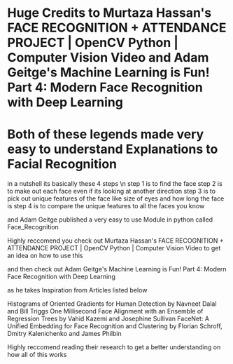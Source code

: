 # Huge Credits to Murtaza Hassan's FACE RECOGNITION + ATTENDANCE PROJECT | OpenCV Python | Computer Vision Video and Adam Geitge's Machine Learning is Fun! Part 4: Modern Face Recognition with Deep Learning

# Both of these legends made very easy to understand Explanations to Facial Recognition

in a nutshell its basically these 4 steps \n
step 1 is to find the face
step 2 is to make out each face even if its looking at another direction
step 3 is to pick out unique features of the face like size of eyes and how long the face is
step 4 is to compare the unique features to all the faces you know

and Adam Geitge published a very easy to use Module in python called Face_Recognition

Highly reccomend you check out  Murtaza Hassan's FACE RECOGNITION + ATTENDANCE PROJECT | OpenCV Python | Computer Vision Video to get an idea on how to use this 

and then check out Adam Geitge's Machine Learning is Fun! Part 4: Modern Face Recognition with Deep Learning

as he takes Inspiration from Articles listed below

Histograms of Oriented Gradients for Human Detection by Navneet Dalal and Bill Triggs
One Millisecond Face Alignment with an Ensemble of Regression Trees by Vahid Kazemi and Josephine Sullivan
FaceNet: A Unified Embedding for Face Recognition and Clustering by Florian Schroff, Dmitry Kalenichenko and James Philbin

Highly reccomend reading their research to get a better understanding on how all of this works

